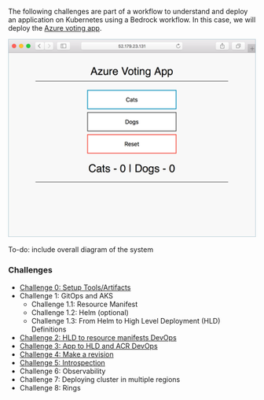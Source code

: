
The following challenges are part of a workflow to understand and deploy an application on Kubernetes using a Bedrock workflow. In this case, we will deploy the [Azure voting app](https://github.com/Azure-Samples/azure-voting-app-redis).

![voting app](./images/azure-vote.png)

To-do: include overall diagram of the system

### Challenges
- [Challenge 0: Setup Tools/Artifacts](./challenges/0.md)
- Challenge 1: GitOps and AKS
  - Challenge 1.1: Resource Manifest
  - Challenge 1.2: Helm (optional)
  - Challenge 1.3: From Helm to High Level Deployment (HLD) Definitions
- [Challenge 2: HLD to resource manifests DevOps](./challenges/2.md)
- [Challenge 3: App to HLD and ACR DevOps](./challenges/2.md)
- [Challenge 4: Make a revision](./challenges/3.md)
- [Challenge 5: Introspection](./challenges/4.md)
- Challenge 6: Observability
- Challenge 7: Deploying cluster in multiple regions
- Challenge 8: Rings
